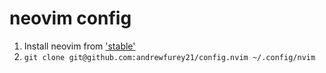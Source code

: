 # neovim config

1. Install neovim from ['stable'](https://github.com/neovim/neovim/releases/tag/stable)
2. `git clone git@github.com:andrewfurey21/config.nvim ~/.config/nvim`



